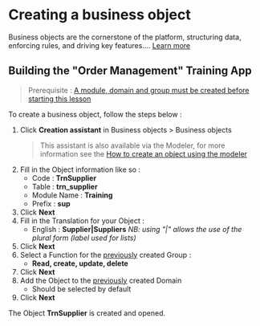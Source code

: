Creating a business object
====================

Business objects are the cornerstone of the platform, structuring data, enforcing rules, and driving key features.... [Learn more](/lesson/docs/core/objects/business-objects)

Building the "Order Management" Training App
---------------------------

> Prerequisite : [A module, domain and group must be created before starting this lesson](/lesson/tutorial/getting-started/module)

To create a business object, follow the steps below :

1. Click **Creation assistant** in Business objects > Business objects
	> This assistant is also available via the Modeler, for more information see the [How to create an object using the modeler](/lesson/docs/core/objects/business-objects#how-to-using-modeler)
2. Fill in the Object information like so :
	- Code : **TrnSupplier**
	- Table : **trn_supplier**
	- Module Name : **Training**
	- Prefix : **sup**
3. Click **Next**
4. Fill in the Translation for your Object :
	- English : **Supplier|Suppliers** *NB: using "|" allows the use of the plural form (label used for lists)*
5. Click **Next**
6. Select a Function for the [previously](/lesson/tutorial/getting-started/module) created Group :
	- **Read, create, update, delete**
7. Click **Next**
8. Add the Object to the [previously](/lesson/tutorial/getting-started/module) created Domain
	- Should be selected by default
9. Click **Next**

The Object **TrnSupplier** is created and opened. 
